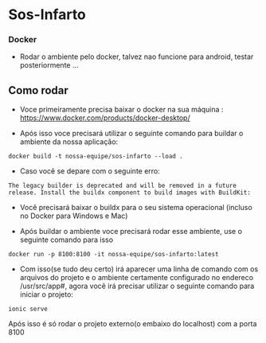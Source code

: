 # Sos-Infarto

### Docker

- Rodar o ambiente pelo docker, talvez nao funcione para android, testar posteriormente ...

## Como rodar

- Voce primeiramente precisa baixar o docker na sua máquina : https://www.docker.com/products/docker-desktop/

- Após isso voce precisará utilizar o seguinte comando para buildar o ambiente da nossa aplicação:

```
docker build -t nossa-equipe/sos-infarto --load .
```

- Caso você se depare com o seguinte erro:

```
The legacy builder is deprecated and will be removed in a future release. Install the buildx component to build images with BuildKit:
```

- Você precisará baixar o buildx para o seu sistema operacional (incluso no Docker para Windows e Mac)

- Após buildar o ambiente voce precisará rodar esse ambiente, use o seguinte comando para isso

```
docker run -p 8100:8100 -it nossa-equipe/sos-infarto:latest
```

- Com isso(se tudo deu certo) irá aparecer uma linha de comando com os arquivos do projeto e o ambiente certamente configurado no endereco /usr/src/app#, agora você irá precisar utilizar o seguinte comando para iniciar o projeto:

```
ionic serve
```

Após isso é só rodar o projeto externo(o embaixo do localhost) com a porta 8100
